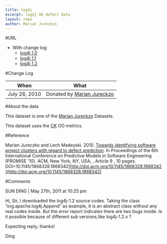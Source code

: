 ```yaml
---
title: log4j
excerpt: log4j OO defect data
layout: repo
author: Marian Jureckzo
---
```



#URL

  * With change log: 
    * [log4j 1.0](https://terapromise.csc.ncsu.edu:8443/svn/repo/defect/ck/log4j/log4j-1.0)
    * [log4j 1.1](https://terapromise.csc.ncsu.edu:8443/svn/repo/defect/ck/log4j/log4j-1.1)
    * [log4j 1.2](https://terapromise.csc.ncsu.edu:8443/svn/repo/defect/ck/log4j/log4j-1.2)

#Change Log

When | What---- | ----
July 26, 2010 | Donated by [Marian Jureckzo](MarianJureczko)

#About the data

This dataset is one of the [Marian Jureckzo](MarianJureczko) Datasets.

This dataset uses the [CK](Chidamber) OO metrics.

#Reference

Marian Jureczko and Lech Madeyski. 2010. [Towards identifying software project clusters with regard to defect prediction](http://dl.acm.org/citation.cfm?id=1868328.1868342&coll=DL&dl=GUIDE&CFID=96280125&CFTOKEN=47274353). In
Proceedings of the 6th International Conference on Predictive
Models in Software Engineering (PROMISE '10). ACM, New York,
NY, USA, , Article 9 , 10 pages. DOI=10.1145/1868328.1868342[http://doi.acm.org/10.1145/1868328.1868342](http://doi.acm.org/10.1145/1868328.1868342)

#Comments

SUN DING | May 27th, 2011 at 10:25 pm

Hi, Sir, I downloaded the log4j-1.2 source codes. Taking the class “org.apache.log4j.Append” as example, it is an abstract class without any real codes inside. But the error report indicates there are two bugs inside. Is it possible because of different sub versions,like log4j-1.2.x ?

Expecting reply, thanks!

Ding
